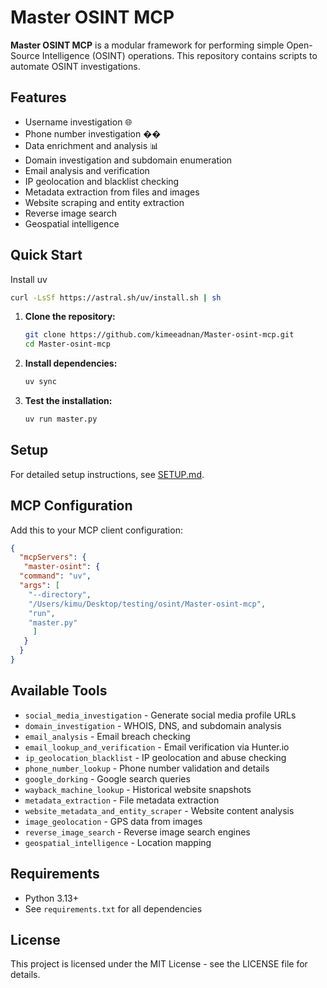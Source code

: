 # Master OSINT MCP

**Master OSINT MCP** is a modular framework for performing simple Open-Source Intelligence (OSINT) operations. This repository contains scripts to automate OSINT investigations.

## Features

* Username investigation 🌐
* Phone number investigation ��
* Data enrichment and analysis 📊
* Domain investigation and subdomain enumeration
* Email analysis and verification
* IP geolocation and blacklist checking
* Metadata extraction from files and images
* Website scraping and entity extraction
* Reverse image search
* Geospatial intelligence

## Quick Start

Install uv
```bash
curl -LsSf https://astral.sh/uv/install.sh | sh
```

1. **Clone the repository:**
   ```bash
   git clone https://github.com/kimeeadnan/Master-osint-mcp.git
   cd Master-osint-mcp
   ```

2. **Install dependencies:**
   ```bash
   uv sync
   ```

3. **Test the installation:**
   ```bash
   uv run master.py
   ```

## Setup

For detailed setup instructions, see [SETUP.md](SETUP.md).

## MCP Configuration

Add this to your MCP client configuration:

```json
{
  "mcpServers": {
   "master-osint": {
  "command": "uv",
  "args": [
    "--directory",
    "/Users/kimu/Desktop/testing/osint/Master-osint-mcp",
    "run",
    "master.py"
     ]
   }
  }
}
```

## Available Tools

- `social_media_investigation` - Generate social media profile URLs
- `domain_investigation` - WHOIS, DNS, and subdomain analysis
- `email_analysis` - Email breach checking
- `email_lookup_and_verification` - Email verification via Hunter.io
- `ip_geolocation_blacklist` - IP geolocation and abuse checking
- `phone_number_lookup` - Phone number validation and details
- `google_dorking` - Google search queries
- `wayback_machine_lookup` - Historical website snapshots
- `metadata_extraction` - File metadata extraction
- `website_metadata_and_entity_scraper` - Website content analysis
- `image_geolocation` - GPS data from images
- `reverse_image_search` - Reverse image search engines
- `geospatial_intelligence` - Location mapping

## Requirements

- Python 3.13+
- See `requirements.txt` for all dependencies

## License

This project is licensed under the MIT License - see the LICENSE file for details.


